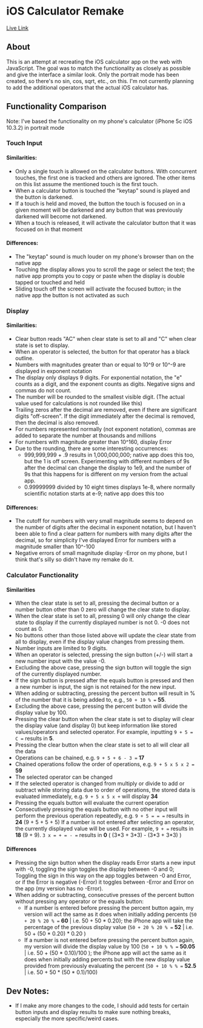 # iOS Calculator Remake
[Live Link](https://ivthefourth.github.io/fcc/front-end/calculator/)
## About
This is an attempt at recreating the iOS calculator app on the web with JavaScript. The goal was to match the functionality as closely as possible and give the interface a similar look. Only the portrait mode has been created, so there's no sin, cos, sqrt, etc., on this. I'm not currently planning to add the additional operators that the actual iOS calculator has. 

## Functionality Comparison
Note: I've based the functionality on my phone's calculator (iPhone 5c iOS 10.3.2) in portrait mode


### Touch Input

#### Similarities: 
* Only a single touch is allowed on the calculator buttons. With concurrent touches, the first one is tracked and others are ignored. The other items on this list assume the mentioned touch is the first touch.
* When a calculator button is touched the "keytap" sound is played and the button is darkened.
* If a touch is held and moved, the button the touch is focused on in a given moment will be darkened and any button that was previously darkened will become not darkened.
* When a touch is released, it will activate the calculator button that it was focused on in that moment
#### Differences: 

* The "keytap" sound is much louder on my phone's browser than on the native app
* Touching the display allows you to scroll the page or select the text; the native app prompts you to copy or paste when the display is double tapped or touched and held
* Sliding touch off the screen will activate the focused button; in the native app the button is not activated as such 


### Display

#### Similarities: 
* Clear button reads "AC" when clear state is set to all and "C" when clear state is set to display.
* When an operator is selected, the button for that operator has a black outline.
* Numbers with magnitudes greater than or equal to 10^9 or 10^-9 are displayed in exponent notation
* The display only displays 9 digits. For exponential notation, the "e" counts as a digit, and the exponent counts as digits. Negative signs and commas do not count. 
* The number will be rounded to the smallest visible digit. (The actual value used for calculations is not rounded like this)
* Trailing zeros after the decimal are removed, even if there are significant digits "off-screen". If the digit immediately after the decimal is removed, then the decimal is also removed. 
* For numbers represented normally (not exponent notation), commas are added to separate the number at thousands and millions 
* For numbers with magnitude greater than 10^160, display Error
* Due to the rounding, there are some interesting occurrences: 
  * 999,999,999 + .9 results in 1,000,000,000; native app does this too, but the 1 is off screen. Experimenting with different numbers of 9s after the decimal can change the display to 1e9, and the number of 9s that this happens for is different on my version from the actual app. 
  * 0.99999999 divided by 10 eight times displays 1e-8, where normally scientific notation starts at e-9; native app does this too

#### Differences: 
* The cutoff for numbers with very small magnitude seems to depend on the number of digits after the decimal in exponent notation, but I haven't been able to find a clear pattern for numbers with many digits after the decimal, so for simplicity I've displayed Error for numbers with a magnitude smaller than 10^-100
* Negative errors of small magnitude display -Error on my phone, but I think that's silly so didn't have my remake do it. 

### Calculator Functionality

#### Similarities 
* When the clear state is set to all, pressing the decimal button or a number button other than 0 zero will change the clear state to display. 
* When the clear state is set to all, pressing 0 will only change the clear state to display if the currently displayed number is not 0. -0 does not count as 0. 
* No buttons other than those listed above will update the clear state from all to display, even if the display value changes from pressing them. 
* Number inputs are limited to 9 digits. 
* When an operator is selected, pressing the sign button (+/-) will start a new number input with the value -0.
* Excluding the above case, pressing the sign button will toggle the sign of the currently displayed number. 
* If the sign button is pressed after the equals button is pressed and then a new number is input, the sign is not retained for the new input. 
* When adding or subtracting, pressing the percent button will result in <display value>% of the number that it is being added to, e.g., `50 + 10 % =` **55**.
* Excluding the above case, pressing the percent button will divide the display value by 100. 
* Pressing the clear button when the clear state is set to display will clear the display value (and display 0) but keep information like stored values/operators and selected operator. For example, inputting `9 + 5 = C =` results in **5**. 
* Pressing the clear button when the clear state is set to all will clear all the data
* Operations can be chained, e.g. `9 + 5 + 6 - 3 =` **17**
* Chained operations follow the order of operations, e.g. `9 + 5 x 5 x 2 =` **59**
* The selected operator can be changed
* If the selected operator is changed from multiply or divide to add or subtract while storing data due to order of operations, the stored data is evaluated immediately, e.g. `9 + 5 x 5 x +` will display **34**
* Pressing the equals button will evaluate the current operation
* Consecutively pressing the equals button with no other input will perform the previous operation repeatedly, e.g. `9 + 5 = = =` results in **24** (9 + 5 + 5 + 5)
If a number is not entered after selecting an operator, the currently displayed value will be used. For example, `9 + =` results in **18** (9 + 9). `3 x = + = - =` results in **0** ( (3\*3 + 3\*3) - (3\*3 + 3\*3) ) 

#### Differences
* Pressing the sign button when the display reads Error starts a new input with -0, toggling the sign toggles the display between -0 and 0; Toggling the sign in this way on the app toggles between -0 and Error, or if the Error is negative (-Error) it toggles between -Error and Error on the app (my version has no -Error). 
* When adding or subtracting, consecutive presses of the percent button without pressing any operator or the equals button: 
  * If a number is entered before pressing the percent button again, my version will act the same as it does when initially adding percents (`50 + 20 % 20 % =` **60** | i.e. 50 + 50 \* 0.20); the iPhone app will take the <current display value> percentage of the previous display value (`50 + 20 % 20 % =` **52** | i.e. 50 + (50 \* 0.20) \* 0.20 )
  * If a number is not entered before pressing the percent button again, my version will divide the display value by 100 (`50 + 10 % % =` **50.05** | i.e. 50 + (50 \* 0.10)/100 ); the iPhone app will act the same as it does when initially adding percents but with the new display value provided from previously evaluating the percent (`50 + 10 % % =` **52.5** | i.e. 50 + 50 \* (50 \* 0.1)/100)


## Dev Notes:
* If I make any more changes to the code, I should add tests for certain button inputs and display results to make sure nothing breaks, especially the more specific/weird cases. 


